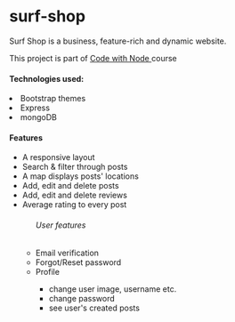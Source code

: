 # surf-shop
Surf Shop is a business, feature-rich and dynamic website.

<p>This project is part of 
  <a href="https://www.udemy.com/course/code-with-node/">
    Code with Node
  </a> course
</p>

<h4>Technologies used:</h4>
<li>Bootstrap themes</li>
<li>Express</li>
<li>mongoDB</li>

<h4>Features</h4>
<ul>
  <li>A responsive layout</li>
  <li>Search & filter through posts</li>
  <li>A map displays posts' locations</li>
  <li>Add, edit and delete posts</li>
  <li>Add, edit and delete reviews</li>
  <li>Average rating to every post</li>
  <ul>
    <h6>User features</h6>
    <li>Email verification</li>
    <li>Forgot/Reset password</li>
    <li>Profile</li>
      <ul>
        <li>change user image, username etc.</li>
        <li>change password</li>
        <li>see user's created posts</li>
      <ul>
   </ul>
</ul>
